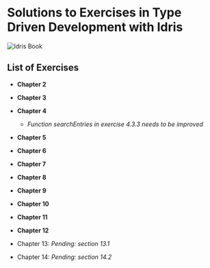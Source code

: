# Solutions to Exercises in Type Driven Development with Idris

![Idris Book](https://images.manning.com/720/960/resize/book/1/453215a-afa1-443f-9f2d-3b6bf24c34db/Brady-TDDI-HI.png)

## List of Exercises

* **Chapter 2**

* **Chapter 3**

* **Chapter 4**
    - *Function searchEntries in exercise 4.3.3 needs to be improved*

* **Chapter 5**

* **Chapter 6**

* **Chapter 7**

* **Chapter 8**

* **Chapter 9**

* **Chapter 10**

* **Chapter 11**

* **Chapter 12**

* Chapter 13: *Pending: section 13.1*

* Chapter 14: *Pending: section 14.2*
